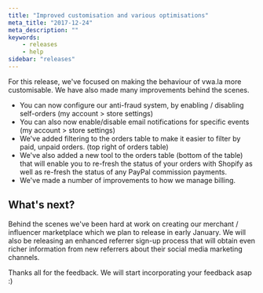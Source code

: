 ```yaml
---
title: "Improved customisation and various optimisations"
meta_title: "2017-12-24"
meta_description: ""
keywords:
    - releases
    - help
sidebar: "releases"
---
```


For this release, we've focused on making the behaviour of vwa.la more customisable. We have also made many improvements behind the scenes.

* You can now configure our anti-fraud system, by enabling / disabling self-orders (my account > store settings)
* You can also now enable/disable email notifications for specific events (my account > store settings)
* We've added filtering to the orders table to make it easier to filter by paid, unpaid orders. (top right of orders table)
* We've also added a new tool to the orders table (bottom of the table) that will enable you to re-fresh the status of your orders with Shopify as well as re-fresh the status of any PayPal commission payments. 
* We've made a number of improvements to how we manage billing.

## What's next?  
Behind the scenes we've been hard at work on creating our merchant / influencer marketplace which we plan to release in early January. We will also be releasing an enhanced referrer sign-up process that will obtain even richer information from new referrers about their social media marketing channels.

Thanks all for the feedback. We will start incorporating your feedback asap :)
